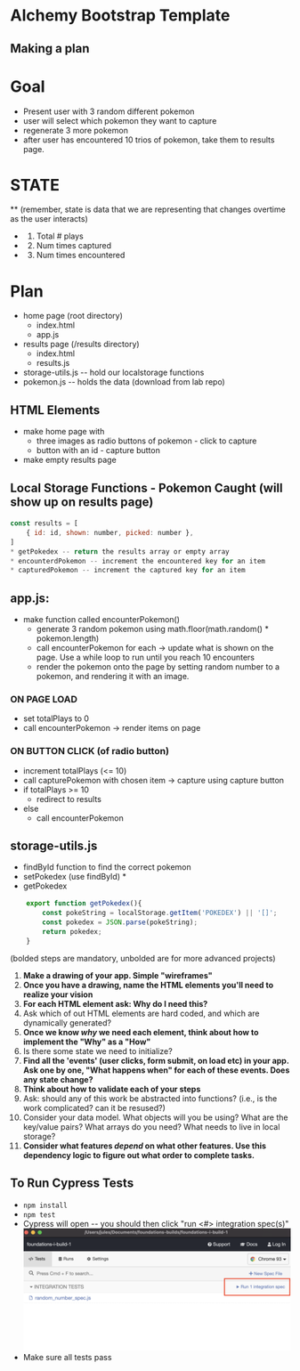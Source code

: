 # Alchemy Bootstrap Template

## Making a plan

# Goal
* Present user with 3 random different pokemon
* user will select which pokemon they want to capture
* regenerate 3 more pokemon
* after user has encountered 10 trios of pokemon, take them to results page.

# STATE
** (remember, state is data that we are representing that changes overtime as the user interacts)
* 1. Total # plays
* 2. Num times captured
* 3. Num times encountered

# Plan
* home page (root directory)
    * index.html
    * app.js
* results page (/results directory)
    * index.html
    * results.js
* storage-utils.js -- hold our localstorage functions
* pokemon.js -- holds the data (download from lab repo)

## HTML Elements
* make home page with
    * three images as radio buttons of pokemon - click to capture
    * button with an id - capture button
* make empty results page

## Local Storage Functions - Pokemon Caught (will show up on results page)
```javascript
const results = [
    { id: id, shown: number, picked: number },
]
* getPokedex -- return the results array or empty array
* encounterdPokemon -- increment the encountered key for an item
* capturedPokemon -- increment the captured key for an item
```

## app.js:
* make function called encounterPokemon()
    * generate 3 random pokemon using math.floor(math.random() * pokemon.length)
    * call encounterPokemon for each -> update what is shown on the page. Use a while loop to run until you reach 10 encounters
    * render the pokemon onto the page by setting random number to a pokemon, and rendering it with an image.

### ON PAGE LOAD
* set totalPlays to 0
* call encounterPokemon -> render items on page

### ON BUTTON CLICK (of radio button)
* increment totalPlays (<= 10)
* call capturePokemon with chosen item -> capture using capture button
* if totalPlays >= 10
    * redirect to results
* else
    * call encounterPokemon

## storage-utils.js
* findById function to find the correct pokemon
* setPokedex (use findById)
    * 
* getPokedex
``` javascript
    export function getPokedex(){
        const pokeString = localStorage.getItem('POKEDEX') || '[]';
        const pokedex = JSON.parse(pokeString);
        return pokedex;
    }
```


(bolded steps are mandatory, unbolded are for more advanced projects)

1) **Make a drawing of your app. Simple "wireframes"**
2) **Once you have a drawing, name the HTML elements you'll need to realize your vision**
3) **For each HTML element ask: Why do I need this?**
4) Ask which of out HTML elements are hard coded, and which are dynamically generated?
5) **Once we know _why_ we need each element, think about how to implement the "Why" as a "How"**
6) Is there some state we need to initialize?
7) **Find all the 'events' (user clicks, form submit, on load etc) in your app. Ask one by one, "What happens when" for each of these events. Does any state change?**
8) **Think about how to validate each of your steps**
9) Ask: should any of this work be abstracted into functions? (i.e., is the work complicated? can it be resused?)
10) Consider your data model. What objects will you be using? What are the key/value pairs? What arrays do you need? What needs to live in local storage?
11) **Consider what features _depend_ on what other features. Use this dependency logic to figure out what order to complete tasks.**


## To Run Cypress Tests
* `npm install`
* `npm test`
* Cypress will open -- you should then click "run <#> integration spec(s)"
    ![](cypress.png)
* Make sure all tests pass